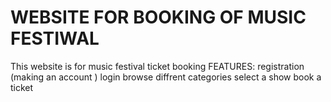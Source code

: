 # WEBSITE FOR BOOKING OF MUSIC FESTIWAL
This website is for music festival ticket booking
FEATURES:
registration (making an account )
login
browse diffrent categories
select a show
book a ticket
